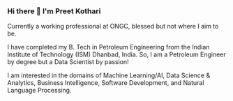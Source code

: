 ### Hi there 👋 I'm Preet Kothari

Currently a working professional at ONGC, blessed but not where I aim to be. 

I have completed my B. Tech in Petroleum Engineering from the Indian Institute of Technology (ISM) Dhanbad, India. So, I am a Petroleum Engineer by degree but a Data Scientist by passion!

I am interested in the domains of Machine Learning/AI, Data Science & Analytics, Business Intelligence, Software Development, and Natural Language Processing.



<!--
**PreetKothari/PreetKothari** is a ✨ _special_ ✨ repository because its `README.md` (this file) appears on your GitHub profile.

Here are some ideas to get you started:

- 🔭 I’m currently working on ...
- 🌱 I’m currently learning ...
- 👯 I’m looking to collaborate on ...
- 🤔 I’m looking for help with ...
- 💬 Ask me about ...
- 📫 How to reach me: ...
- 😄 Pronouns: ...
- ⚡ Fun fact: ...
-->
